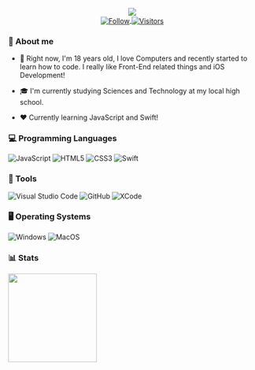 <p align="center">
    <a href="(https://discord.com/users/458632075222974484)">
        <img src="https://lanyard.cnrad.dev/api/458632075222974484" />
    </a>
    <br />
    <a href="https://github.com/gabrielbrilha">
        <img align="center" alt="Follow" src="https://img.shields.io/github/followers/gabrielbrilha?style=flat&amp;logo=github&amp;label=Followers&amp;color=2D76BF"
        />
        <img align="center" alt="Visitors" src="https://komarev.com/ghpvc/?username=gabrielbrilha" />
    </a>
</p>

### 🤔 About me
- 📝 Right now, I'm 18 years old, I love Computers and recently started to learn how to code. I really like Front-End related things and iOS Development!

- 🎓 I'm currently studying Sciences and Technology at my local high school.

- ❤️ Currently learning JavaScript and Swift!

### 💻 Programming Languages
![JavaScript](https://img.shields.io/badge/javascript-%23323330.svg?style=for-the-badge&logo=javascript&logoColor=%23F7DF1E)
![HTML5](https://img.shields.io/badge/html5-%23E34F26.svg?style=for-the-badge&logo=html5&logoColor=white)
![CSS3](https://img.shields.io/badge/css3-%231572B6.svg?style=for-the-badge&logo=css3&logoColor=white)
![Swift](https://img.shields.io/badge/Swift-FA7343?style=for-the-badge&logo=swift&logoColor=white)


### 🔧 Tools
![Visual Studio Code](https://img.shields.io/badge/Visual%20Studio%20Code-0078d7.svg?style=for-the-badge&logo=visual-studio-code&logoColor=white)
![GitHub](https://img.shields.io/badge/github-%23121011.svg?style=for-the-badge&logo=github&logoColor=white)
![XCode](https://img.shields.io/badge/Xcode-007ACC?style=for-the-badge&logo=Xcode&logoColor=white)

### 🖥️ Operating Systems
![Windows](https://img.shields.io/badge/Windows-0078D6?style=for-the-badge&logo=windows&logoColor=white)
![MacOS](https://img.shields.io/badge/mac%20os-000000?style=for-the-badge&logo=apple&logoColor=white)

### 📊 Stats
<p align="left">
    <img height="180em" src="https://github-readme-stats.vercel.app/api?username=gabrielbrilha&show_icons=true&theme=dark&layout=compact">
    <!-- <img height="180em" src="https://github-readme-stats.vercel.app/api/top-langs/?username=GuilhermeVieiraDev&theme=dark&layout=compact&langs_count=6"> -->
</p>
